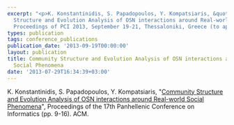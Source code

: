 ```yaml
---
excerpt: "<p>K. Konstantinidis, S. Papadopoulos, Y. Kompatsiaris, &quot;Community
  Structure and Evolution Analysis of OSN interactions around Real-world Social Phenomena&quot;,&nbsp;In
  Proceedings of PCI 2013, September 19-21, Thessaloniki, Greece (to appear)</p>"
types: publication
tags: conference_publications
publication_date: '2013-09-19T00:00:00'
layout: publication
title: Community Structure and Evolution Analysis of OSN interactions around Real-world
  Social Phenomena
date: '2013-07-29T16:34:39+03:00'
---
```

<p>K. Konstantinidis, S. Papadopoulos, Y. Kompatsiaris, "<a href="http://dl.acm.org/citation.cfm?id=2491849">Community Structure and Evolution Analysis of OSN interactions around Real-world Social Phenomena</a>", Proceedings of the 17th Panhellenic Conference on Informatics (pp. 9-16). ACM.&nbsp;</p>
